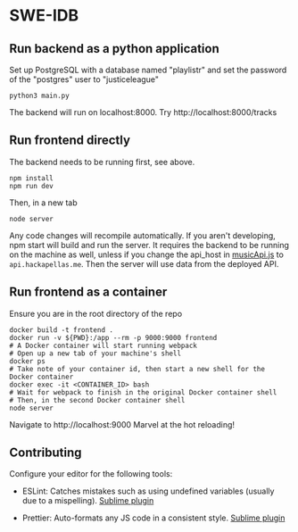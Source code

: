 # SWE-IDB


## Run backend as a python application
Set up PostgreSQL with a database named "playlistr" and set the password of the "postgres" user to "justiceleague"
```
python3 main.py
```
The backend will run on localhost:8000. Try http://localhost:8000/tracks


## Run frontend directly
The backend needs to be running first, see above.
```
npm install
npm run dev
```
Then, in a new tab
```
node server
```
Any code changes will recompile automatically. If you aren't developing, npm start will build and run the server. It requires the backend to be running on the machine as well, unless if you change the api_host in [musicApi.js](src/services/api/musicApi.js) to `api.hackapellas.me`. Then the server will use data from the deployed API.



## Run frontend as a container
Ensure you are in the root directory of the repo
```
docker build -t frontend .
docker run -v ${PWD}:/app --rm -p 9000:9000 frontend
# A Docker container will start running webpack
# Open up a new tab of your machine's shell
docker ps
# Take note of your container id, then start a new shell for the Docker container
docker exec -it <CONTAINER_ID> bash
# Wait for webpack to finish in the original Docker container shell
# Then, in the second Docker container shell
node server
```
Navigate to http://localhost:9000
Marvel at the hot reloading!


## Contributing

Configure your editor for the following tools:

* ESLint: Catches mistakes such as using undefined variables (usually due to a mispelling). [Sublime plugin](https://github.com/roadhump/SublimeLinter-eslint)

* Prettier: Auto-formats any JS code in a consistent style. [Sublime plugin](https://github.com/jonlabelle/SublimeJsPrettier)
